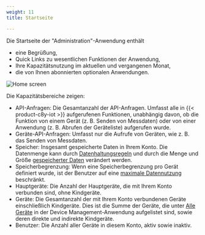 ```yaml
---
weight: 11
title: Startseite

---
```



Die Startseite der "Administration"-Anwendung enthält

* eine Begrüßung,
* Quick Links zu wesentlichen Funktionen der Anwendung,
* Ihre Kapazitätsnutzung im aktuellen und vergangenen Monat,
* die von Ihnen abonnierten optionalen Anwendungen.

<img src="/images/benutzerhandbuch/Administration/admin-home.png" alt="Home screen">

Die Kapazitätsbereiche zeigen:

* API-Anfragen: Die Gesamtanzahl der API-Anfragen. Umfasst alle in {{< product-c8y-iot >}} aufgerufenen Funktionen, unabhängig davon, ob die Funktion von einem Gerät (z. B. Senden von Messdaten) oder von einer Anwendung (z. B. Abrufen der Geräteliste) aufgerufen wurde.
* Geräte-API-Anfragen: Umfasst nur die Aufrufe von Geräten, wie z. B. das Senden von Messdaten.
* Speicher: Insgesamt gespeicherte Daten in Ihrem Konto. Die Datenmenge kann durch [Datenhaltungsregeln](/users-guide/administration/#retention-rules) und durch die Menge und Größe [gespeicherter Daten](/users-guide/administration#files) verändert werden.
* Speicherbegrenzung: Wenn eine Speicherbegrenzung pro Gerät definiert wurde, ist der Benutzer auf eine [maximale Datennutzung](/benutzerhandbuch/enterprise-tenant-de/#storage-quota) beschränkt.
* Hauptgeräte: Die Anzahl der Hauptgeräte, die mit Ihrem Konto verbunden sind, ohne Kindgeräte.
* Geräte: Die Gesamtanzahl der mit Ihrem Konto verbundenen Geräte einschließlich Kindgeräte. Dies ist die Summe der Geräte, die unter [Alle Geräte](/benutzerhandbuch/device-management-de#viewing-devices) in der Device Management-Anwendung aufgelistet sind, sowie deren direkte und indirekte Kindgeräte.
* Benutzer: Die Anzahl aller Geräte in diesem Konto, aktiv sowie inaktiv.
